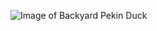 ![Image of Backyard Pekin Duck](https://www.backyardduck.com/wp-content/uploads/2014/01/pekinduck.jpg)
